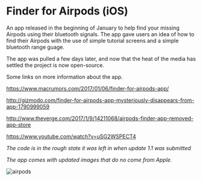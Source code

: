 # Finder for Airpods (iOS)
An app released in the beginning of January to help find your missing Airpods using their bluetooth signals. The app gave users an idea of how to find their Airpods with the use of simple tutorial screens and a simple bluetooth range guage. 

The app was pulled a few days later, and now that the heat of the media has settled the project is now open-source.

Some links on more information about the app.

https://www.macrumors.com/2017/01/06/finder-for-airpods-app/

http://gizmodo.com/finder-for-airpods-app-mysteriously-disappears-from-app-1790999059

http://www.theverge.com/2017/1/9/14211068/airpods-finder-app-removed-app-store

https://www.youtube.com/watch?v=uSG2WSPECT4

*The code is in the rough state it was left in when update 1.1 was submitted*

*The app comes with updated images that do no come from Apple.*

![airpods](https://cloud.githubusercontent.com/assets/8471807/22744308/272946b2-ee71-11e6-92cf-4235decc11b2.jpg)

